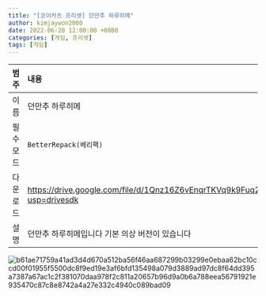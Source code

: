```yaml
---
title: "[코이카츠 프리셋] 던만추 하루히메"
author: kimjaywon2000
date: 2022-06-20 12:00:00 +0800
categories: [게임, 프리셋]
tags: [게임]
---
```


| 범주             | 내용            |
|:----------------|:---------------|
| 이름             | 던만추 하루히메  |
| 필수 모드         | `BetterRepack(베리팩)`       |
| 다운로드          | <https://drive.google.com/file/d/1Qnz16Z6vEnqrTKVq9k9Fuq2TNkqUgCeH/view?usp=drivesdk> |
| 설명             | 던만추 하루히메입니다 기본 의상 버전이 있습니다  |

![b61ae71759a41ad3d4d670a512ba56f46aa687299b03299e0ebaa62bc10ccd00f01955f5500dc8f9ed19e3af6bfd135498a079d3889ad97dc8f64dd395a7387a67ac1c2f381070daa978f2c811a20657b96d9a0b6a788eea56791921e935470c87c8e8742a4a27e332c4940c089bad09](https://user-images.githubusercontent.com/76558033/175522572-de2a00e4-0779-4a71-aeb7-72ef47630b0e.png)

